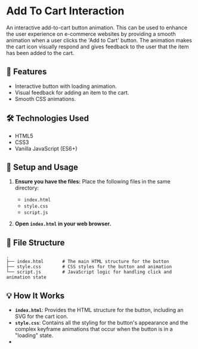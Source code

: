 # Add To Cart Interaction

An interactive add-to-cart button animation. This can be used to enhance the user experience on e-commerce websites by providing a smooth animation when a user clicks the 'Add to Cart' button. The animation makes the cart icon visually respond and gives feedback to the user that the item has been added to the cart.

## 🌟 Features

- Interactive button with loading animation.
- Visual feedback for adding an item to the cart.
- Smooth CSS animations.

## 🛠️ Technologies Used

- HTML5
- CSS3
- Vanilla JavaScript (ES6+)

## 🚀 Setup and Usage

1.  **Ensure you have the files:**
    Place the following files in the same directory:

    - `index.html`
    - `style.css`
    - `script.js`

2.  **Open `index.html` in your web browser.**

## 📂 File Structure

```
.
├── index.html       # The main HTML structure for the button
├── style.css        # CSS styles for the button and animation
└── script.js        # JavaScript logic for handling click and animation state
```

## 💡 How It Works

- **`index.html`**: Provides the HTML structure for the button, including an SVG for the cart icon.
- **`style.css`**: Contains all the styling for the button's appearance and the complex keyframe animations that occur when the button is in a "loading" state.
-
